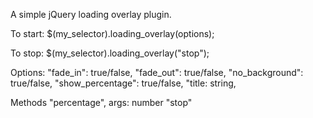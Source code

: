 A simple jQuery loading overlay plugin.

To start:
$(my_selector).loading_overlay(options); 

To stop:
$(my_selector).loading_overlay("stop"); 

Options:
"fade_in": true/false,
"fade_out": true/false,
"no_background": true/false,
"show_percentage": true/false,
"title: string,

Methods
"percentage", args: number
"stop"